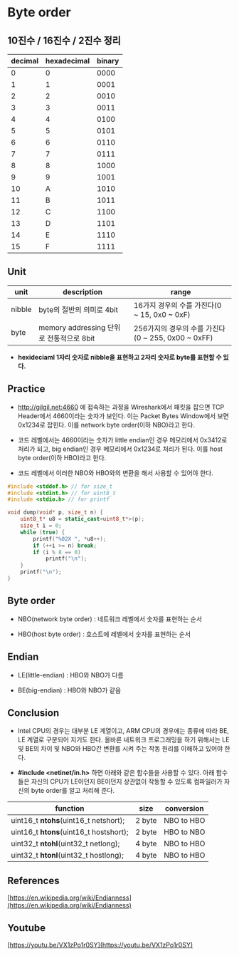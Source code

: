 Byte order
===

## 10진수 / 16진수 / 2진수 정리
| decimal | hexadecimal | binary |
|---|---|---|
|0|0|0000|
|1|1|0001|
|2|2|0010|
|3|3|0011|
|4|4|0100|
|5|5|0101|
|6|6|0110|
|7|7|0111|
|8|8|1000|
|9|9|1001|
|10|A|1010|
|11|B|1011|
|12|C|1100|
|13|D|1101|
|14|E|1110|
|15|F|1111|

## Unit
| unit | description | range |
|---|---|---|
| nibble | byte의 절반의 의미로 4bit | 16가지 경우의 수를 가진다(0 ~ 15, 0x0 ~ 0xF) |
| byte | memory addressing 단위로 전통적으로 8bit | 256가지의 경우의 수를 가진다(0 ~ 255, 0x00 ~ 0xFF) |

* <b>hexideciaml 1자리 숫자로 nibble을 표현하고 2자리 숫자로 byte를 표현할 수 있다.</b>

## Practice
* http://gilgil.net:4660 에 접속하는 과정을 Wireshark에서 패킷을 잡으면 TCP Header에서 4660이라는 숫자가 보인다. 이는 Packet Bytes Window에서 보면 0x1234로 잡힌다. 이를 network byte order(이하 NBO)라고 한다.

* 코드 레벨에서는 4660이라는 숫자가 little endian인 경우 메모리에서 0x3412로 처리가 되고, big endian인 경우 메모리에서 0x1234로 처리가 된다. 이를 host byte order(이하 HBO)라고 한다.

* 코드 레벨에서 이러한 NBO와 HBO와의 변환을 해서 사용할 수 있어야 한다.

```cpp
#include <stddef.h> // for size_t
#include <stdint.h> // for uint8_t
#include <stdio.h> // for printf

void dump(void* p, size_t n) {
	uint8_t* u8 = static_cast<uint8_t*>(p);
	size_t i = 0;
	while (true) {
		printf("%02X ", *u8++);
		if (++i >= n) break;
		if (i % 8 == 0)
			printf("\n");
	}
	printf("\n");
}
```

## Byte order
* NBO(network byte order) : 네트워크 레벨에서 숫자를 표현하는 순서

* HBO(host byte order) : 호스트에 레벨에서 숫자를 표현하는 순서

## Endian
* LE(little-endian) : HBO와 NBO가 다름

* BE(big-endian) : HBO와 NBO가 같음

## Conclusion
* Intel CPU의 경우는 대부분 LE 계열이고, ARM CPU의 경우에는 종류에 따라 BE, LE 계열로 구분되어 지기도 한다. 올바른 네트워크 프로그래밍을 하기 위해서는 LE 및 BE의 차이 및 NBO와 HBO간 변환를 시켜 주는 작동 원리를 이해하고 있어야 한다.

* <b>#include <netinet/in.h></b> 하면 아래와 같은 함수들을 사용할 수 있다. 아래 함수들은 자신의 CPU가 LE이던지 BE이던지 상관없이 작동할 수 있도록 컴파일러가 자신의 byte order를 알고 처리해 준다.  

| function | size | conversion |
|---|---|---|
| uint16_t <B>ntohs</B>(uint16_t netshort); | 2 byte | NBO to HBO |
| uint16_t <B>htons</B>(uint16_t hostshort); | 2 byte | HBO to NBO |
| uint32_t <B>ntohl</B>(uint32_t netlong); | 4 byte | NBO to HBO |
| uint32_t <B>htonl</B>(uint32_t hostlong); | 4 byte | NBO to HBO |

## References
[https://en.wikipedia.org/wiki/Endianness](https://en.wikipedia.org/wiki/Endianness)

## Youtube
[https://youtu.be/VX1zPo1r0SY](https://youtu.be/VX1zPo1r0SY)
